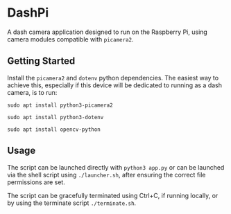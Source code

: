 # DashPi

A dash camera application designed to run on the Raspberry Pi, using camera modules compatible with `picamera2`.

## Getting Started

Install the `picamera2` and `dotenv` python dependencies. The easiest way to achieve this, especially if this device will be dedicated to running as a dash camera, is to run:

`sudo apt install python3-picamera2`

`sudo apt install python3-dotenv`

`sudo apt install opencv-python`

## Usage

The script can be launched directly with `python3 app.py` or can be launched via the shell script using `./launcher.sh`, after ensuring the correct file permissions are set.

The script can be gracefully terminated using Ctrl+C, if running locally, or by using the terminate script `./terminate.sh`.

